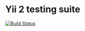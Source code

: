 # Yii 2 testing suite

[![Build Status](https://travis-ci.org/agilov/yii2-testing-kit.svg)](https://travis-ci.org/agilov/yii2-testing-kit)
